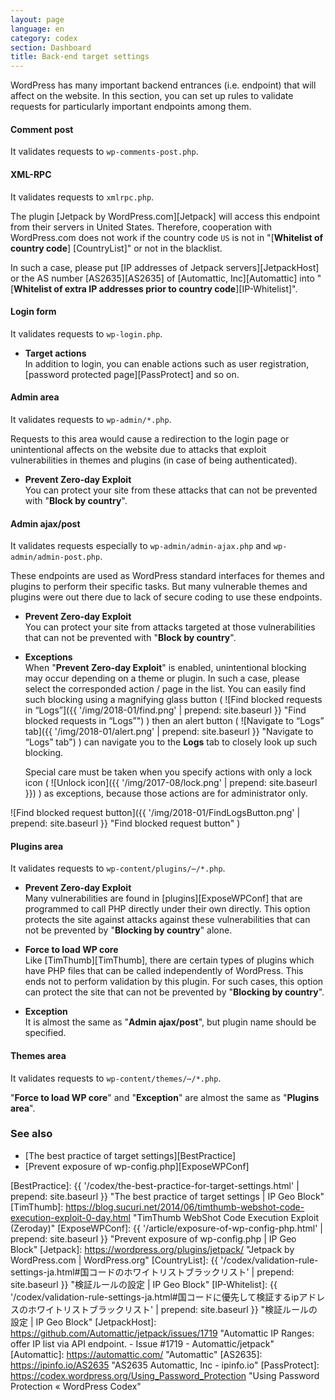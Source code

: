 ```yaml
---
layout: page
language: en
category: codex
section: Dashboard
title: Back-end target settings
---
```


WordPress has many important backend entrances (i.e. endpoint) that will 
affect on the website. In this section, you can set up rules to validate 
requests for particularly important endpoints among them.

<!--more-->

#### Comment post ####

It validates requests to `wp-comments-post.php`.

#### XML-RPC ####

It validates requests to `xmlrpc.php`.

The plugin [Jetpack by WordPress.com][Jetpack] will access this endpoint from 
their servers in United States. Therefore, cooperation with WordPress.com does
not work if the country code `US` is not in "[**Whitelist of country code**]
[CountryList]" or not in the blacklist.

In such a case, please put [IP addresses of Jetpack servers][JetpackHost] 
or the AS number [AS2635][AS2635] of [Automattic, Inc][Automattic] into 
"[**Whitelist of extra IP addresses prior to country code**][IP-Whitelist]".

#### Login form ####

It validates requests to `wp-login.php`.

- **Target actions**  
In addition to login, you can enable actions such as user registration, 
[password protected page][PassProtect] and so on.

#### Admin area ####

It validates requests to `wp-admin/*.php`.

Requests to this area would cause a redirection to the login page or 
unintentional affects on the website due to attacks that exploit 
vulnerabilities in themes and plugins (in case of being authenticated).

- **Prevent Zero-day Exploit**  
You can protect your site from these attacks that can not be prevented with 
"**Block by country**".

#### Admin ajax/post ####

It validates requests especially to `wp-admin/admin-ajax.php` and 
`wp-admin/admin-post.php`.

These endpoints are used as WordPress standard interfaces for themes and 
plugins to perform their specific tasks. But many vulnerable themes and 
plugins were out there due to lack of secure coding to use these endpoints.

- **Prevent Zero-day Exploit**  
You can protect your site from attacks targeted at those vulnerabilities 
that can not be prevented with "**Block by country**".

- **Exceptions**  
When "**Prevent Zero-day Exploit**" is enabled, unintentional blocking may 
occur depending on a theme or plugin. In such a case, please select the 
corresponded action / page in the list. You can easily find such blocking 
using a magnifying glass button (<span class="emoji">
![Find blocked requests in “Logs”]({{ '/img/2018-01/find.png' | prepend: site.baseurl }}
 "Find blocked requests in “Logs”")
</span>) then an alert button (<span class="emoji">
![Navigate to “Logs” tab]({{ '/img/2018-01/alert.png' | prepend: site.baseurl }}
 "Navigate to “Logs” tab")
</span>) can navigate you to the **Logs** tab to closely look up such blocking.
  
  Special care must be taken when you specify actions with only a lock icon 
(<span class="emoji">
![Unlock icon]({{ '/img/2017-08/lock.png' | prepend: site.baseurl }})
</span>) as exceptions, because those actions are for administrator only.

![Find blocked request button]({{ '/img/2018-01/FindLogsButton.png' | prepend: site.baseurl }}
 "Find blocked request button"
)

#### Plugins area ####

It validates requests to `wp-content/plugins/⋯/*.php`.

- **Prevent Zero-day Exploit**  
Many vulnerabilities are found in [plugins][ExposeWPConf] that are programmed 
to call PHP directly under their own directly. This option protects the site 
against attacks against these vulnerabilities that can not be prevented by 
"**Blocking by country**" alone.

- **Force to load WP core**  
Like [TimThumb][TimThumb], there are certain types of plugins which have PHP 
files that can be called independently of WordPress. This ends not to perform 
validation by this plugin. For such cases, this option can protect the site 
that can not be prevented by "**Blocking by country**".

- **Exception**  
It is almost the same as "**Admin ajax/post**", but plugin name should be 
specified.

#### Themes area ####

It validates requests to `wp-content/themes/⋯/*.php`.

"**Force to load WP core**" and "**Exception**" are almost the same as 
"**Plugins area**".

### See also ###

- [The best practice of target settings][BestPractice]
- [Prevent exposure of wp-config.php][ExposeWPConf]

[IP-Geo-Block]: https://wordpress.org/plugins/ip-geo-block/ "WordPress › IP Geo Block « WordPress Plugins"
[BestPractice]: {{ '/codex/the-best-practice-for-target-settings.html' | prepend: site.baseurl }} "The best practice of target settings | IP Geo Block"
[TimThumb]:     https://blog.sucuri.net/2014/06/timthumb-webshot-code-execution-exploit-0-day.html "TimThumb WebShot Code Execution Exploit (Zeroday)"
[ExposeWPConf]: {{ '/article/exposure-of-wp-config-php.html'           | prepend: site.baseurl }} "Prevent exposure of wp-config.php | IP Geo Block"
[Jetpack]:      https://wordpress.org/plugins/jetpack/ "Jetpack by WordPress.com &#124; WordPress.org"
[CountryList]:  {{ '/codex/validation-rule-settings-ja.html#国コードのホワイトリストブラックリスト' | prepend: site.baseurl }} "検証ルールの設定 | IP Geo Block"
[IP-Whitelist]: {{ '/codex/validation-rule-settings-ja.html#国コードに優先して検証するipアドレスのホワイトリストブラックリスト' | prepend: site.baseurl }} "検証ルールの設定 | IP Geo Block"
[JetpackHost]:  https://github.com/Automattic/jetpack/issues/1719 "Automattic IP Ranges: offer IP list via API endpoint. - Issue #1719 - Automattic/jetpack"
[Automattic]:   https://automattic.com/ "Automattic"
[AS2635]:       https://ipinfo.io/AS2635 "AS2635 Automattic, Inc - ipinfo.io"
[PassProtect]:  https://codex.wordpress.org/Using_Password_Protection "Using Password Protection &laquo; WordPress Codex"

